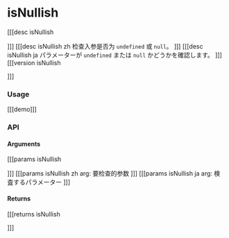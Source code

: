 # isNullish
[[[desc isNullish
  
]]]
[[[desc isNullish zh
  检查入参是否为 `undefined` 或 `null`。
]]]
[[[desc isNullish ja
  パラメーターが `undefined` または `null` かどうかを確認します。
]]]
[[[version isNullish
  
]]]

### Usage

[[[demo]]]


### API

#### Arguments

[[[params isNullish

]]]
[[[params isNullish zh
arg: 要检查的参数
]]]
[[[params isNullish ja
arg: 検査するパラメーター
]]]

#### Returns

[[[returns isNullish

]]]
